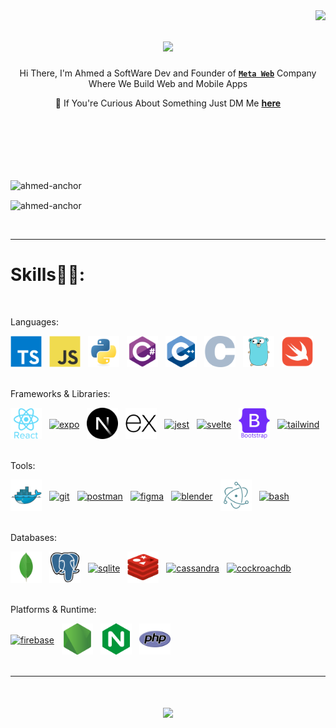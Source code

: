 <img align="right" src="https://visitor-badge.laobi.icu/badge?page_id=ahmed-anchor.ahmed-anchor" />

<h1 align="center">
    <img src="https://readme-typing-svg.herokuapp.com/?font=Righteous&size=60&center=true&vCenter=true&width=700&height=100&duration=4300&lines=Hi+There!;+I'M+Ahmed;" />
</h1>



<div align="center">

  Hi There, I'm Ahmed a SoftWare Dev and Founder of [**`Meta Web`**](https://www.metaweb.store) Company Where We Build Web and Mobile Apps

  💬 If You're Curious About Something Just DM Me **[here](https://instagram/wise-mido4)**

 </div>
<br/>
<br/>
<br/>
<br/>
<br/>

<div>
<p>
  <img align="center" src="https://github-readme-stats.vercel.app/api?username=ahmed-anchor&show_icons=true&locale=en&bg_color=000000&title_color=ffffff&text_color=ffffff&icon_color=ffffff" alt="ahmed-anchor" />
</p>
<p>
  <img align="center" src="https://github-readme-stats.vercel.app/api/top-langs?username=ahmed-anchor&show_icons=true&locale=en&layout=compact&bg_color=000000&title_color=ffffff&text_color=ffffff&icon_color=ffffff" alt="ahmed-anchor" />
</p>
</div>


<br/>
<hr/>

<div align="center">
    
<h1 align="left">Skills🥷🏼:</h1>
<br/>
<p align="left">Languages:</p>
<p align="left" style="display: flex; flex-wrap: wrap; gap: 12px; align-items: center; margin: 0;">
  <a href="https://www.typescriptlang.org/" target="_blank" rel="noreferrer"><img src="https://raw.githubusercontent.com/devicons/devicon/master/icons/typescript/typescript-original.svg" alt="typescript" width="50" height="50"/></a>
  <a href="https://developer.mozilla.org/en-US/docs/Web/JavaScript" target="_blank" rel="noreferrer"><img src="https://raw.githubusercontent.com/devicons/devicon/master/icons/javascript/javascript-original.svg" alt="javascript" width="50" height="50"/></a>
  <a href="https://www.python.org" target="_blank" rel="noreferrer"><img src="https://raw.githubusercontent.com/devicons/devicon/master/icons/python/python-original.svg" alt="python" width="50" height="50"/></a>
  <a href="https://www.w3schools.com/cs/" target="_blank" rel="noreferrer"><img src="https://raw.githubusercontent.com/devicons/devicon/master/icons/csharp/csharp-original.svg" alt="csharp" width="50" height="50"/></a>
  <a href="https://www.w3schools.com/cpp/" target="_blank" rel="noreferrer"><img src="https://raw.githubusercontent.com/devicons/devicon/master/icons/cplusplus/cplusplus-original.svg" alt="cplusplus" width="50" height="50"/></a>
  <a href="https://www.cprogramming.com/" target="_blank" rel="noreferrer"><img src="https://raw.githubusercontent.com/devicons/devicon/master/icons/c/c-original.svg" alt="c" width="50" height="50"/></a>
  <a href="https://golang.org" target="_blank" rel="noreferrer"><img src="https://raw.githubusercontent.com/devicons/devicon/master/icons/go/go-original.svg" alt="go" width="50" height="50"/></a>
  <a href="https://developer.apple.com/swift/" target="_blank" rel="noreferrer"><img src="https://raw.githubusercontent.com/devicons/devicon/master/icons/swift/swift-original.svg" alt="swift" width="50" height="50"/></a>
</p>
<br/>

<p align="left">Frameworks & Libraries:</p>
<p align="left" style="display: flex; flex-wrap: wrap; gap: 12px; align-items: center; margin: 0;">
  <a href="https://reactjs.org/" target="_blank" rel="noreferrer"><img src="https://raw.githubusercontent.com/devicons/devicon/master/icons/react/react-original-wordmark.svg" alt="react" width="50" height="50"/></a>
  <a href="https://expo.dev/" target="_blank" rel="noreferrer"><img src="https://upload.wikimedia.org/wikipedia/commons/3/37/Expo_Logo.svg" alt="expo" width="50" height="50"/></a>
  <a href="https://nextjs.org/" target="_blank" rel="noreferrer"><img src="https://raw.githubusercontent.com/devicons/devicon/master/icons/nextjs/nextjs-original.svg" alt="nextjs" width="50" height="50"/></a>
  <a href="[https://expressjs.com](https://seeklogo.com/vector-logo/339850/express-js)" target="_blank" rel="noreferrer"><img src="https://raw.githubusercontent.com/devicons/devicon/master/icons/express/express-original.svg" alt="express" width="50" height="50"/></a>
  <a href="https://jestjs.io" target="_blank" rel="noreferrer"><img src="https://www.vectorlogo.zone/logos/jestjsio/jestjsio-icon.svg" alt="jest" width="50" height="50"/></a>
  <a href="https://svelte.dev" target="_blank" rel="noreferrer"><img src="https://upload.wikimedia.org/wikipedia/commons/1/1b/Svelte_Logo.svg" alt="svelte" width="50" height="50"/></a>
  <a href="https://getbootstrap.com" target="_blank" rel="noreferrer"><img src="https://raw.githubusercontent.com/devicons/devicon/master/icons/bootstrap/bootstrap-plain-wordmark.svg" alt="bootstrap" width="50" height="50"/></a>
  <a href="https://tailwindcss.com/" target="_blank" rel="noreferrer"><img src="https://www.vectorlogo.zone/logos/tailwindcss/tailwindcss-icon.svg" alt="tailwind" width="50" height="50"/></a>
</p>
<br/>

<p align="left">Tools:</p>
<p align="left" style="display: flex; flex-wrap: wrap; gap: 12px; align-items: center; margin: 0;">
  <a href="https://www.docker.com/" target="_blank" rel="noreferrer"><img src="https://raw.githubusercontent.com/devicons/devicon/master/icons/docker/docker-original.svg" alt="docker" width="50" height="50"/></a>
  <a href="https://git-scm.com/" target="_blank" rel="noreferrer"><img src="https://www.vectorlogo.zone/logos/git-scm/git-scm-icon.svg" alt="git" width="50" height="50"/></a>
  <a href="https://postman.com" target="_blank" rel="noreferrer"><img src="https://www.vectorlogo.zone/logos/getpostman/getpostman-icon.svg" alt="postman" width="50" height="50"/></a>
  <a href="https://www.figma.com/" target="_blank" rel="noreferrer"><img src="https://www.vectorlogo.zone/logos/figma/figma-icon.svg" alt="figma" width="50" height="50"/></a>
  <a href="https://www.blender.org/" target="_blank" rel="noreferrer"><img src="https://download.blender.org/branding/community/blender_community_badge_white.svg" alt="blender" width="50" height="50"/></a>
  <a href="https://www.electronjs.org" target="_blank" rel="noreferrer"><img src="https://raw.githubusercontent.com/devicons/devicon/master/icons/electron/electron-original.svg" alt="electron" width="50" height="50"/></a>
  <a href="https://www.gnu.org/software/bash/" target="_blank" rel="noreferrer"><img src="https://www.vectorlogo.zone/logos/gnu_bash/gnu_bash-icon.svg" alt="bash" width="50" height="50"/></a>
</p>
<br/>

<p align="left">Databases:</p>
<p align="left" style="display: flex; flex-wrap: wrap; gap: 12px; align-items: center; margin: 0;">
  <a href="https://www.mongodb.com/" target="_blank" rel="noreferrer"><img src="https://raw.githubusercontent.com/devicons/devicon/master/icons/mongodb/mongodb-original.svg" alt="mongodb" width="50" height="50"/></a>
  <a href="https://www.postgresql.org" target="_blank" rel="noreferrer"><img src="https://raw.githubusercontent.com/devicons/devicon/master/icons/postgresql/postgresql-original.svg" alt="postgresql" width="50" height="50"/></a>
  <a href="https://www.sqlite.org/" target="_blank" rel="noreferrer"><img src="https://www.vectorlogo.zone/logos/sqlite/sqlite-icon.svg" alt="sqlite" width="50" height="50"/></a>
  <a href="https://redis.io" target="_blank" rel="noreferrer"><img src="https://raw.githubusercontent.com/devicons/devicon/master/icons/redis/redis-original.svg" alt="redis" width="50" height="50"/></a>
  <a href="https://cassandra.apache.org/" target="_blank" rel="noreferrer"><img src="https://www.vectorlogo.zone/logos/apache_cassandra/apache_cassandra-icon.svg" alt="cassandra" width="50" height="50"/></a>
  <a href="https://www.cockroachlabs.com/product/cockroachdb/" target="_blank" rel="noreferrer"><img src="https://cdn.worldvectorlogo.com/logos/cockroachdb.svg" alt="cockroachdb" width="50" height="50"/></a>
</p>
<br/>

<p align="left">Platforms & Runtime:</p>
<p align="left" style="display: flex; flex-wrap: wrap; gap: 12px; align-items: center; margin: 0;">
  <a href="https://firebase.google.com/" target="_blank" rel="noreferrer"><img src="https://www.vectorlogo.zone/logos/firebase/firebase-icon.svg" alt="firebase" width="50" height="50"/></a>
  <a href="https://nodejs.org" target="_blank" rel="noreferrer"><img src="https://raw.githubusercontent.com/devicons/devicon/master/icons/nodejs/nodejs-original.svg" alt="nodejs" width="50" height="50"/></a>
  <a href="https://www.nginx.com" target="_blank" rel="noreferrer"><img src="https://raw.githubusercontent.com/devicons/devicon/master/icons/nginx/nginx-original.svg" alt="nginx" width="50" height="50"/></a>
  <a href="https://www.php.net" target="_blank" rel="noreferrer"><img src="https://raw.githubusercontent.com/devicons/devicon/master/icons/php/php-original.svg" alt="php" width="50" height="50"/></a>
</p>
<br/>
<hr/>

</div>


<h1 align="center">
    <img src="https://readme-typing-svg.herokuapp.com/?font=Righteous&size=60&center=true&vCenter=true&width=700&height=100&duration=4600&lines=Once+a+Developer;+Then+An+Entrepreneur;" />
</h1>
